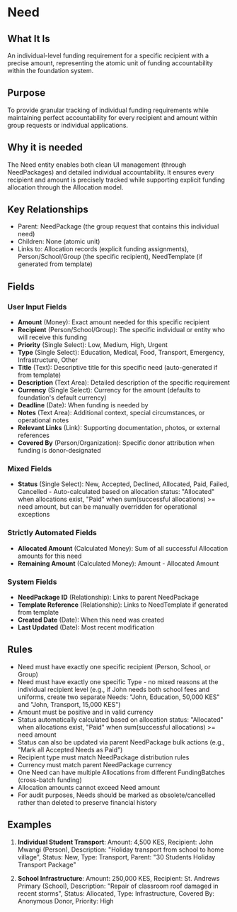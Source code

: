 # Need

## What It Is
An individual-level funding requirement for a specific recipient with a precise amount, representing the atomic unit of funding accountability within the foundation system.

## Purpose
To provide granular tracking of individual funding requirements while maintaining perfect accountability for every recipient and amount within group requests or individual applications.

## Why it is needed 
The Need entity enables both clean UI management (through NeedPackages) and detailed individual accountability. It ensures every recipient and amount is precisely tracked while supporting explicit funding allocation through the Allocation model.

## Key Relationships
- Parent: NeedPackage (the group request that contains this individual need)
- Children: None (atomic unit)
- Links to: Allocation records (explicit funding assignments), Person/School/Group (the specific recipient), NeedTemplate (if generated from template)

## Fields

### User Input Fields
- **Amount** (Money): Exact amount needed for this specific recipient
- **Recipient** (Person/School/Group): The specific individual or entity who will receive this funding
- **Priority** (Single Select): Low, Medium, High, Urgent
- **Type** (Single Select): Education, Medical, Food, Transport, Emergency, Infrastructure, Other
- **Title** (Text): Descriptive title for this specific need (auto-generated if from template)
- **Description** (Text Area): Detailed description of the specific requirement
- **Currency** (Single Select): Currency for the amount (defaults to foundation's default currency)
- **Deadline** (Date): When funding is needed by
- **Notes** (Text Area): Additional context, special circumstances, or operational notes
- **Relevant Links** (Link): Supporting documentation, photos, or external references
- **Covered By** (Person/Organization): Specific donor attribution when funding is donor-designated

### Mixed Fields
- **Status** (Single Select): New, Accepted, Declined, Allocated, Paid, Failed, Cancelled - Auto-calculated based on allocation status: "Allocated" when allocations exist, "Paid" when sum(successful allocations) >= need amount, but can be manually overridden for operational exceptions

### Strictly Automated Fields
- **Allocated Amount** (Calculated Money): Sum of all successful Allocation amounts for this need
- **Remaining Amount** (Calculated Money): Amount - Allocated Amount

### System Fields
- **NeedPackage ID** (Relationship): Links to parent NeedPackage
- **Template Reference** (Relationship): Links to NeedTemplate if generated from template
- **Created Date** (Date): When this need was created
- **Last Updated** (Date): Most recent modification

## Rules
- Need must have exactly one specific recipient (Person, School, or Group)
- Need must have exactly one specific Type - no mixed reasons at the individual recipient level (e.g., if John needs both school fees and uniforms, create two separate Needs: "John, Education, 50,000 KES" and "John, Transport, 15,000 KES")
- Amount must be positive and in valid currency
- Status automatically calculated based on allocation status: "Allocated" when allocations exist, "Paid" when sum(successful allocations) >= need amount
- Status can also be updated via parent NeedPackage bulk actions (e.g., "Mark all Accepted Needs as Paid")
- Recipient type must match NeedPackage distribution rules
- Currency must match parent NeedPackage currency
- One Need can have multiple Allocations from different FundingBatches (cross-batch funding)
- Allocation amounts cannot exceed Need amount
- For audit purposes, Needs should be marked as obsolete/cancelled rather than deleted to preserve financial history

## Examples
1. **Individual Student Transport**: Amount: 4,500 KES, Recipient: John Mwangi (Person), Description: "Holiday transport from school to home village", Status: New, Type: Transport, Parent: "30 Students Holiday Transport Package"

2. **School Infrastructure**: Amount: 250,000 KES, Recipient: St. Andrews Primary (School), Description: "Repair of classroom roof damaged in recent storms", Status: Allocated, Type: Infrastructure, Covered By: Anonymous Donor, Priority: High